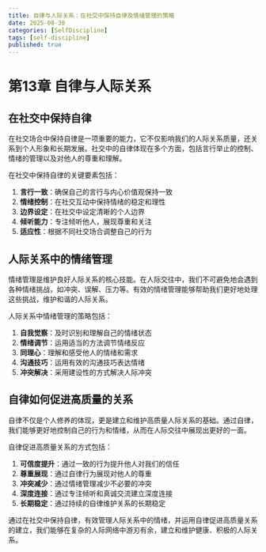 ```yaml
---
title: 自律与人际关系：在社交中保持自律及情绪管理的策略
date: 2025-08-30
categories: [SelfDiscipline]
tags: [self-discipline]
published: true
---
```


# 第13章 自律与人际关系

## 在社交中保持自律

在社交场合中保持自律是一项重要的能力，它不仅影响我们的人际关系质量，还关系到个人形象和长期发展。社交中的自律体现在多个方面，包括言行举止的控制、情绪的管理以及对他人的尊重和理解。

在社交中保持自律的关键要素包括：
1. **言行一致**：确保自己的言行与内心价值观保持一致
2. **情绪控制**：在社交互动中保持情绪的稳定和理性
3. **边界设定**：在社交中设定清晰的个人边界
4. **倾听能力**：专注倾听他人，展现尊重和关注
5. **适应性**：根据不同社交场合调整自己的行为

## 人际关系中的情绪管理

情绪管理是维护良好人际关系的核心技能。在人际交往中，我们不可避免地会遇到各种情绪挑战，如冲突、误解、压力等。有效的情绪管理能够帮助我们更好地处理这些挑战，维护和谐的人际关系。

人际关系中情绪管理的策略包括：
1. **自我觉察**：及时识别和理解自己的情绪状态
2. **情绪调节**：运用适当的方法调节情绪反应
3. **同理心**：理解和感受他人的情绪和需求
4. **沟通技巧**：运用有效的沟通技巧表达情绪
5. **冲突解决**：采用建设性的方式解决人际冲突

## 自律如何促进高质量的关系

自律不仅是个人修养的体现，更是建立和维护高质量人际关系的基础。通过自律，我们能够更好地控制自己的行为和情绪，从而在人际交往中展现出更好的一面。

自律促进高质量关系的方式包括：
1. **可信度提升**：通过一致的行为提升他人对我们的信任
2. **尊重展现**：通过自律行为展现对他人的尊重
3. **冲突减少**：通过情绪管理减少不必要的冲突
4. **深度连接**：通过专注倾听和真诚交流建立深度连接
5. **长期稳定**：通过持续的自律维护关系的长期稳定

通过在社交中保持自律，有效管理人际关系中的情绪，并运用自律促进高质量关系的建立，我们能够在复杂的人际网络中游刃有余，建立和维护健康、积极的人际关系。